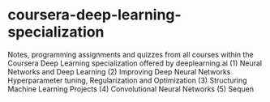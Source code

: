 # coursera-deep-learning-specialization
Notes, programming assignments and quizzes from all courses within the Coursera Deep Learning specialization offered by deeplearning.ai (1) Neural Networks and Deep Learning (2) Improving Deep Neural Networks Hyperparameter tuning, Regularization and Optimization (3) Structuring Machine Learning Projects (4) Convolutional Neural Networks (5) Sequen
